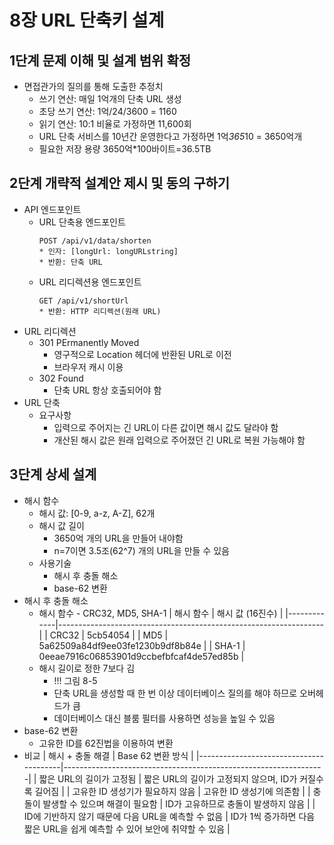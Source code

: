# 8장 URL 단축키 설계
## 1단계 문제 이해 및 설계 범위 확정
* 면접관가의 질의를 통해 도출한 추정치
    - 쓰기 연산: 매일 1억개의 단축 URL 생성
    - 초당 쓰기 연산: 1억/24/3600 = 1160
    - 읽기 연산: 10:1 비율로 가정하면 11,600회
    - URL 단축 서비스를 10년간 운영한다고 가정하면 1억*365*10 = 3650억개
    - 필요한 저장 용량 3650억*100바이트=36.5TB
## 2단계 개략적 설계안 제시 및 동의 구하기
* API 엔드포인트
    - URL 단축용 엔드포인트
        ```
        POST /api/v1/data/shorten
        * 인자: [longUrl: longURLstring]
        * 반환: 단축 URL
        ```
    - URL 리디렉션용 엔드포인트
        ```
        GET /api/v1/shortUrl
        * 반환: HTTP 리디렉션(원래 URL)
        ```
* URL 리디렉션
    - 301 PErmanently Moved
        - 영구적으로 Location 헤더에 반환된 URL로 이전
        - 브라우저 캐시 이용
    - 302 Found
        - 단축 URL 항상 호출되어야 함
* URL 단축
    - 요구사항
        - 입력으로 주어지는 긴 URL이 다른 값이면 해시 값도 달라야 함
        - 개산된 해시 값은 원래 입력으로 주어졌던 긴 URL로 복원 가능해야 함
## 3단계 상세 설계
* 해시 함수
    - 해시 값: [0-9, a-z, A-Z], 62개
    - 해시 값 길이
        - 3650억 개의 URL을 만들어 내야함
        - n=7이면 3.5조(62^7) 개의 URL을 만들 수 있음
    - 사용기술
        - 해시 후 충돌 해소
        - base-62 변환
* 해시 후 충돌 해소
    - 해시 함수 - CRC32, MD5, SHA-1
    | 해시 함수   | 해시 값 (16진수)                                                  |
    |-------------|------------------------------------------------------------------|
    | CRC32       | 5cb54054                                                         |
    | MD5         | 5a62509a84df9ee03fe1230b9df8b84e                                 |
    | SHA-1       | 0eeae7916c06853901d9ccbefbfcaf4de57ed85b                         |
    - 해시 길이로 정한 7보다 김
        - !!! 그림 8-5
        - 단축 URL을 생성할 때 한 번 이상 데이터베이스 질의를 해야 하므로 오버헤드가 큼
        - 데이터베이스 대신 블룸 필터를 사용하면 성능을 높일 수 있음
* base-62 변환
    - 고유한 ID를 62진법을 이용하여 변환
* 비교
| 해시 + 충돌 해결                          | Base 62 변환 방식                                                |
|----------------------------------------|-----------------------------------------------------------------|
| 짧은 URL의 길이가 고정됨                     | 짧은 URL의 길이가 고정되지 않으며, ID가 커질수록 길어짐                   |
| 고유한 ID 생성기가 필요하지 않음              | 고유한 ID 생성기에 의존함                                          |
| 충돌이 발생할 수 있으며 해결이 필요함          | ID가 고유하므로 충돌이 발생하지 않음                                 |
| ID에 기반하지 않기 때문에 다음 URL을 예측할 수 없음 | ID가 1씩 증가하면 다음 짧은 URL을 쉽게 예측할 수 있어 보안에 취약할 수 있음 |
